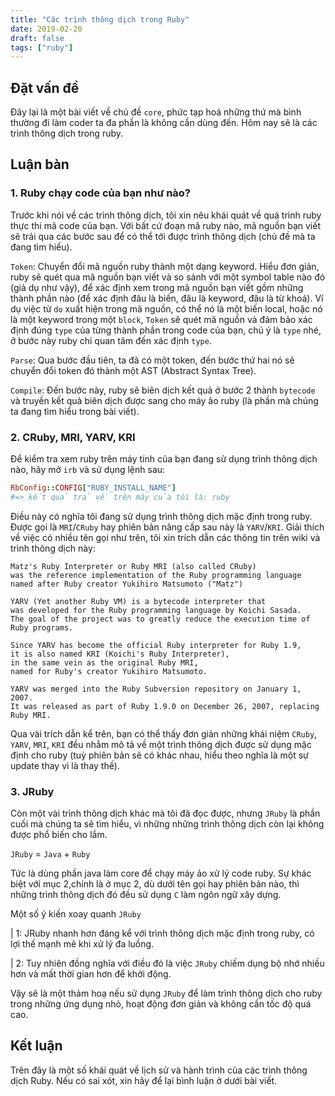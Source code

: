 ```yaml
---
title: "Các trình thông dịch trong Ruby"
date: 2019-02-20
draft: false
tags: ["ruby"]
---
```


## Đặt vấn đề

Đây lại là một bài viết về chủ đề `core`, phức tạp hoá những thứ mà bình thường đi làm coder ta đa phần là không cần dùng đến. Hôm nay sẽ là các trình thông dịch trong ruby. 

## Luận bàn

### 1. Ruby chạy code của bạn như nào?

Trước khi nói về các trình thông dịch, tôi xin nêu khái quát về quá trình ruby thực thi mã code của bạn. 
Với bất cứ đoạn mã ruby nào, mã nguồn bạn viết sẽ trải qua các bước sau để có thể tới được trình thông dịch (chủ đề mà ta đang tìm hiểu).

`Token`: Chuyển đổi mã nguồn ruby thành một dạng keyword. Hiểu đơn giản, ruby sẽ quét qua mã nguồn bạn viết và so sánh với một symbol table nào đó (giả dụ như vậy), để xác định xem trong mã nguồn bạn viết gồm những thành phần nào (để xác định đâu là biến, đâu là keyword, đâu là từ khoá). Ví dụ việc từ `do` xuất hiện trong mã nguồn, có thể nó là một biến local, hoặc nó là một keyword trong một `block`, `Token` sẽ quét mã nguồn và đảm bảo xác định đúng `type` của từng thành phần trong code của bạn, chú ý là `type` nhé, ở bước này ruby chỉ quan tâm đến xác định `type`.

`Parse`: Qua bước đầu tiên, ta đã có một token, đến bước thứ hai nó sẽ chuyển đổi token đó thành một AST (Abstract Syntax Tree).

`Compile`: Đến bước này, ruby sẽ biên dịch kết quả ở bước 2 thành `bytecode` và truyền kết quả biên dịch được sang cho máy ảo ruby (là phần mà chúng ta đang tìm hiểu trong bài viết).

### 2. CRuby, MRI, YARV, KRI

Để kiểm tra xem ruby trên máy tính của bạn đang sử dụng trình thông dịch nào, hãy mở `irb` và sử dụng lệnh sau:

``` ruby
RbConfig::CONFIG["RUBY_INSTALL_NAME"]
#=> kết quả trả về trên máy của tôi là: ruby
```
Điều này có nghĩa tôi đang sử dụng trình thông dịch mặc định trong ruby. Được gọi là `MRI`/`CRuby` hay phiên bản nâng cấp sau này là `YARV`/`KRI`. Giải thích về việc có nhiều tên gọi như trên, tôi xin trích dẫn các thông tin trên wiki và trình thông dịch này:

```
Matz's Ruby Interpreter or Ruby MRI (also called CRuby)
was the reference implementation of the Ruby programming language 
named after Ruby creator Yukihiro Matsumoto ("Matz")
```

```
YARV (Yet another Ruby VM) is a bytecode interpreter that 
was developed for the Ruby programming language by Koichi Sasada.
The goal of the project was to greatly reduce the execution time of Ruby programs.
```

```
Since YARV has become the official Ruby interpreter for Ruby 1.9, 
it is also named KRI (Koichi's Ruby Interpreter), 
in the same vein as the original Ruby MRI, 
named for Ruby's creator Yukihiro Matsumoto.
```

```
YARV was merged into the Ruby Subversion repository on January 1, 2007.
It was released as part of Ruby 1.9.0 on December 26, 2007, replacing Ruby MRI.
```

Qua vài trích dẫn kể trên, bạn có thể thấy đơn giản những khái niệm `CRuby`, `YARV`, `MRI`, `KRI` đều nhằm mô tả về một trình thông dịch được sử dụng mặc định cho ruby (tuỳ phiên bản sẽ có khác nhau, hiểu theo nghĩa là một sự update thay vì là thay thế).

### 3. JRuby

Còn một vài trình thông dịch khác mà tôi đã đọc được, nhưng `JRuby` là phần cuối mà chúng ta sẽ tìm hiểu, vì những những trình thông dịch còn lại không được phổ biến cho lắm. 

`JRuby` = `Java` + `Ruby`

Tức là dùng phần java làm core để chạy máy ảo xử lý code ruby. Sự khác biệt với mục 2,chính là ở mục 2, dù dưới tên gọi hay phiên bản nào, thì những trình thông dịch đó đều sử dụng `C` làm ngôn ngữ xây dựng. 

Một số ý kiến xoay quanh `JRuby`

| 1: JRuby nhanh hơn đáng kể với trình thông dịch mặc định trong ruby, có lợi thế mạnh mẽ khi xử lý đa luồng.

| 2: Tuy nhiên đồng nghĩa với điều đó là việc `JRuby` chiếm dụng bộ nhớ nhiều hơn và mất thời gian hơn để khởi động.

Vậy sẽ là một thảm hoạ nếu sử dụng `JRuby` để làm trình thông dịch cho ruby trong những ứng dụng nhỏ, hoạt động đơn giản và không cần tốc độ quá cao.

## Kết luận

Trên đây là một số khái quát về lịch sử và hành trình của các trình thông dịch Ruby. Nếu có sai xót, xin hãy để lại bình luận ở dưới bài viết.
                            
